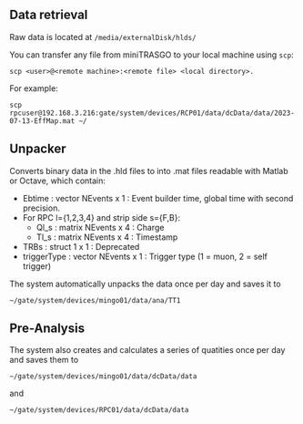 ## Data retrieval

Raw data is located at `/media/externalDisk/hlds/`

You can transfer any file from miniTRASGO to your local machine using `scp`:

    scp <user>@<remote machine>:<remote file> <local directory>.
  
  For example:

    scp rpcuser@192.168.3.216:gate/system/devices/RCP01/data/dcData/data/2023-07-13-EffMap.mat ~/

## Unpacker

Converts binary data in the .hld files to into .mat files readable with Matlab or Octave, which contain:

- Ebtime : vector NEvents x 1 : Event builder time, global time with second precision.
- For RPC l={1,2,3,4} and strip side s={F,B}:
  - Ql_s : matrix NEvents x 4 : Charge
  - Tl_s : matrix NEvents x 4 : Timestamp
- TRBs : struct 1 x 1 : Deprecated
- triggerType : vector NEvents x 1 : Trigger type (1 = muon, 2 = self trigger)

The system automatically unpacks the data once per day and saves it to

    ~/gate/system/devices/mingo01/data/ana/TT1

## Pre-Analysis

The system also creates and calculates a series of quatities once per day and saves them to
  
    ~/gate/system/devices/mingo01/data/dcData/data
  
and
  
    ~/gate/system/devices/RPC01/data/dcData/data


